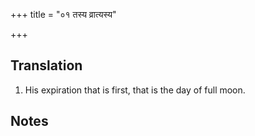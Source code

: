 +++
title = "०१ तस्य व्रात्यस्य"

+++
## Translation
1. His expiration that is first, that is the day of full moon.

## Notes


